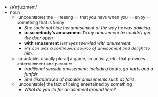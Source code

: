 - /əˈmjuːzmənt/
- noun
	- [uncountable] the ==feeling== that you have when you ==enjoy== something that is funny
		- *She could not hide her amusement at the way he was dancing.*
		- **to somebody's amusement** *To my amusement he couldn't get the door open.*
		- **with amusement** *Her eyes twinkled with amusement.*
		- *His son was a continuous source of amusement and delight to him.*
	- [countable, usually plural] a game, an activity, etc. that provides entertainment and pleasure
		- *traditional seaside amusements including boats, go-karts and a funfair*
		- *She disapproved of popular amusements such as fairs.*
	- [uncountable] the fact of being entertained by something
		- *What do you do for amusement around here?*